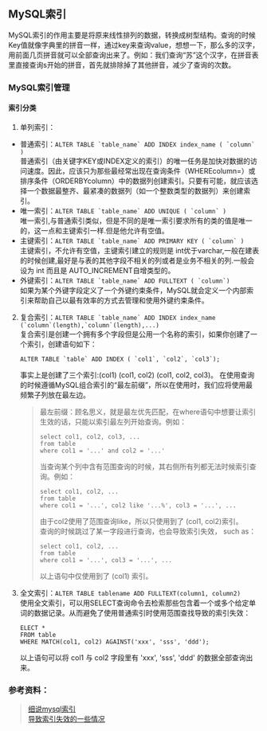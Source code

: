 ## MySQL索引
  MySQL索引的作用主要是将原来线性排列的数据，转换成树型结构。查询的时候Key值就像字典里的拼音一样，通过key来查询value，想想一下，那么多的汉字，用前面几页拼音就可以全部查询出来了。例如：我们查询“苏”这个汉字，在拼音表里直接查询s开始的拼音，首先就排除掉了其他拼音，减少了查询的次数。
###  MySQL索引管理
#### 索引分类
1. 单列索引：  
* 普通索引：```ALTER TABLE `table_name` ADD INDEX index_name ( `column` )```  
    普通索引（由关键字KEY或INDEX定义的索引）的唯一任务是加快对数据的访问速度。因此，应该只为那些最经常出现在查询条件（WHEREcolumn=）或排序条件（ORDERBYcolumn）中的数据列创建索引。只要有可能，就应该选择一个数据最整齐、最紧凑的数据列（如一个整数类型的数据列）来创建索引。
* 唯一索引：```ALTER TABLE `table_name` ADD UNIQUE ( `column` )```   
    唯一索引,与普通索引类似，但是不同的是唯一索引要求所有的类的值是唯一的，这一点和主键索引一样.但是他允许有空值。
* 主键索引：```ALTER TABLE `table_name` ADD PRIMARY KEY ( `column` )```  
    主键索引，不允许有空值，主键索引建立的规则是 int优于varchar,一般在建表的时候创建,最好是与表的其他字段不相关的列或者是业务不相关的列.一般会设为 int 而且是 AUTO_INCREMENT自增类型的。
* 外键索引：```ALTER TABLE `table_name` ADD FULLTEXT ( `column`)```  
    如果为某个外键字段定义了一个外键约束条件，MySQL就会定义一个内部索引来帮助自己以最有效率的方式去管理和使用外键约束条件。
2. 复合索引：```ALTER TABLE `table_name` ADD INDEX index_name (`column`(length),`column`(length),...)```   
    复合索引是创建一个拥有多个字段但是公用一个名称的索引，如果你创建了一个索引，创建语句如下：  
    ```
    ALTER TABLE `table` ADD INDEX ( `col1`, `col2`, `col3`);
    ```
    事实上是创建了三个索引:(col1) (col1, col2) (col1, col2, col3)。 在使用查询的时候遵循MySQL组合索引的“最左前缀”，所以在使用时，我们应将使用最频繁子列放在最左边。
    > 最左前缀：顾名思义，就是最左优先匹配，在where语句中想要让索引生效的话，只能以索引最左列开始查询。例如： 
    > ```
    > select col1, col2, col3, ...
    > from table
    > where col1 = '...' and col2 = '...'
    > ```
    > 当查询某个列中含有范围查询的时候，其右侧所有列都无法时候索引查询。例如：   
    > ```
    > select col1, col2, ...
    > from table
    > where col1 = '...', col2 like '...%', col3 = '...', ...
    > ```
    > 由于col2使用了范围查询like，所以只使用到了 (col1, col2)索引。  
    > 查询的时候跳过了某一字段进行查询，也会导致索引失效， such as：   
    > ```
    > select col1, col2, ...
    > from table
    > where col1 = '...', col3 = '...', ...
    > ```
    > 以上语句中仅使用到了 (col1) 索引。  
3. 全文索引：```ALTER TABLE tablename ADD FULLTEXT(column1, column2)```  
    使用全文索引，可以用SELECT查询命令去检索那些包含着一个或多个给定单词的数据记录。从而避免了使用普通索引时使用范围查找导致的索引失效：  
    ```
    ELECT * 
    FROM table
    WHERE MATCH(col1, col2) AGAINST('xxx', 'sss', 'ddd');
    ```
    以上语句可以将 col1 与 col2 字段里有 'xxx', 'sss', 'ddd' 的数据全部查询出来。
### 参考资料：
> [细说mysql索引](https://www.cnblogs.com/chenshishuo/p/5030029.html)  
> [导致索引失效的一些情况](https://www.cnblogs.com/areyouready/p/7802885.html)

